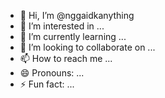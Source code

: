 - 👋 Hi, I’m @nggaidkanything
- 👀 I’m interested in ...
- 🌱 I’m currently learning ...
- 💞️ I’m looking to collaborate on ...
- 📫 How to reach me ...
- 😄 Pronouns: ...
- ⚡ Fun fact: ...

<!---
nggaidkanything/nggaidkanything is a ✨ special ✨ repository because its `README.md` (this file) appears on your GitHub profile.
You can click the Preview link to take a look at your changes.
--->
